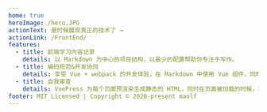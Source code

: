 ```yaml
---
home: true
heroImage: /hero.JPG
actionText: 是时候展现真正的技术了 →
actionLink: /FrontEnd/
features:
  - title: 前端学习内容记录
    details: 以 Markdown 为中心的项目结构，以最少的配置帮助你专注于写作。
  - title: 编码规范&开发协同
    details: 享受 Vue + webpack 的开发体验，在 Markdown 中使用 Vue 组件，同时可以使用 Vue 来开发自定义主题。
  - title: 自我审查
    details: VuePress 为每个页面预渲染生成静态的 HTML，同时在页面被加载的时候，将作为 SPA 运行。
footer: MIT Licensed | Copyright © 2020-present maolf
---
```

